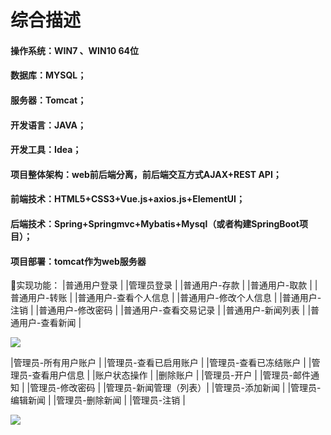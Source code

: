 # 综合描述
#### 操作系统：WIN7 、WIN10 64位
#### 数据库：MYSQL；
#### 服务器：Tomcat；
#### 开发语言：JAVA；
#### 开发工具：Idea；
#### 项目整体架构：web前后端分离，前后端交互方式AJAX+REST API；
#### 前端技术：HTML5+CSS3+Vue.js+axios.js+ElementUI；
#### 后端技术：Spring+Springmvc+Mybatis+Mysql（或者构建SpringBoot项目）；
#### 项目部署：tomcat作为web服务器

实现功能：
|普通用户登录			|
|管理员登录				|
|普通用户-存款			|
|普通用户-取款			|
|普通用户-转账			|
|普通用户-查看个人信息	|
|普通用户-修改个人信息	|
|普通用户-注销			|
|普通用户-修改密码		|
|普通用户-查看交易记录	|
|普通用户-新闻列表		|
|普通用户-查看新闻		|

![](README_files/3.jpg)

|管理员-所有用户账户	|
|管理员-查看已启用账户	|
|管理员-查看已冻结账户	|
|管理员-查看用户信息	|
|账户状态操作			|
|删除账户				|
|管理员-开户			|
|管理员-邮件通知		|
|管理员-修改密码		|
|管理员-新闻管理（列表）|
|管理员-添加新闻		|
|管理员-编辑新闻		|
|管理员-删除新闻		|
|管理员-注销			|

![](README_files/2.jpg)
